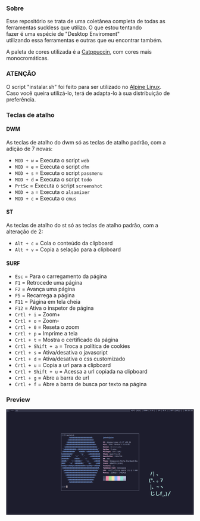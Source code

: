 ### Sobre  
Esse repositório se trata de uma coletânea completa de todas as  
ferramentas suckless que utilizo. O que estou tentando  
fazer é uma espécie de "Desktop Enviroment"   
utilizando essa ferramentas e outras que eu encontrar também.  

A paleta de cores utilizada é a [Catppuccin](https://github.com/catppuccin/catppuccin), com cores mais monocromáticas.

### ATENÇÃO
O script "instalar.sh" foi feito para ser utilizado no [Alpine Linux](https://alpinelinux.org).  
Caso você queira utilizá-lo, terá de adapta-lo à sua distribuição de preferência.  

### Teclas de atalho  

#### DWM  
As teclas de atalho do dwm só as teclas de atalho padrão, com a  
adição de 7 novas:

- `MOD + w` = Executa o script `web`  
- `MOD + e` = Executa o script `dfm`  
- `MOD + s` = Executa o script `passmenu`  
- `MOD + d` = Executa o script `todo`  
- `PrtSc` 	= Executa o script `screenshot`  
- `MOD + a` = Executa o `alsamixer`  
- `MOD + c` = Executa o `cmus`  


#### ST  
As teclas de atalho do st só as teclas de atalho padrão, com a  
alteração de 2:  

- `Alt + c` = Cola o conteúdo da clipboard  
- `Alt + v` = Copia a selação para a clipboard  

#### SURF  

- `Esc` = Para o carregamento da página  
- `F1`  = Retrocede uma página  
- `F2`  = Avança uma página  
- `F5`  = Recarrega a página  
- `F11`  = Página em tela cheia  
- `F12`  = Ativa o inspetor de página  
- `Crtl + i` = Zoom+  
- `Crtl + o` = Zoom-  
- `Crtl + 0` = Reseta o zoom  
- `Crtl + p` = Imprime a tela  
- `Crtl + t` = Mostra o certificado da página  
- `Crtl + Shift + a` = Troca a política de cookies  
- `Crtl + s` = Ativa/desativa o javascript  
- `Crtl + d` = Ativa/desativa o css customizado  
- `Crtl + u` = Copia a url para a clipboard  
- `Crtl + Shift + u` = Acessa a url copiada na clipboard  
- `Crtl + g` = Abre a barra de url  
- `Crtl + f` = Abre a barra de busca por texto na página  

### Preview  
![preview](preview.png)
